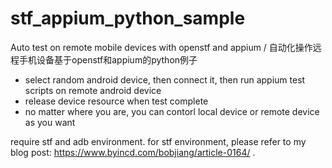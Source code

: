 # stf_appium_python_sample
Auto test on remote mobile devices with openstf and appium / 自动化操作远程手机设备基于openstf和appium的python例子

- select random android device, then connect it, then run appium test scripts on remote android device
- release device resource when test complete
- no matter where you are, you can contorl local device or remote device as you want

require stf and adb environment.
for stf environment, please refer to my blog post: https://www.byincd.com/bobjiang/article-0164/ .

